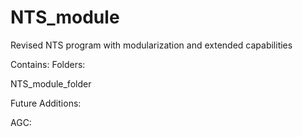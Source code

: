 # NTS_module
Revised NTS program with modularization and extended capabilities 


Contains: Folders:

NTS_module_folder


Future Additions:

AGC: 
